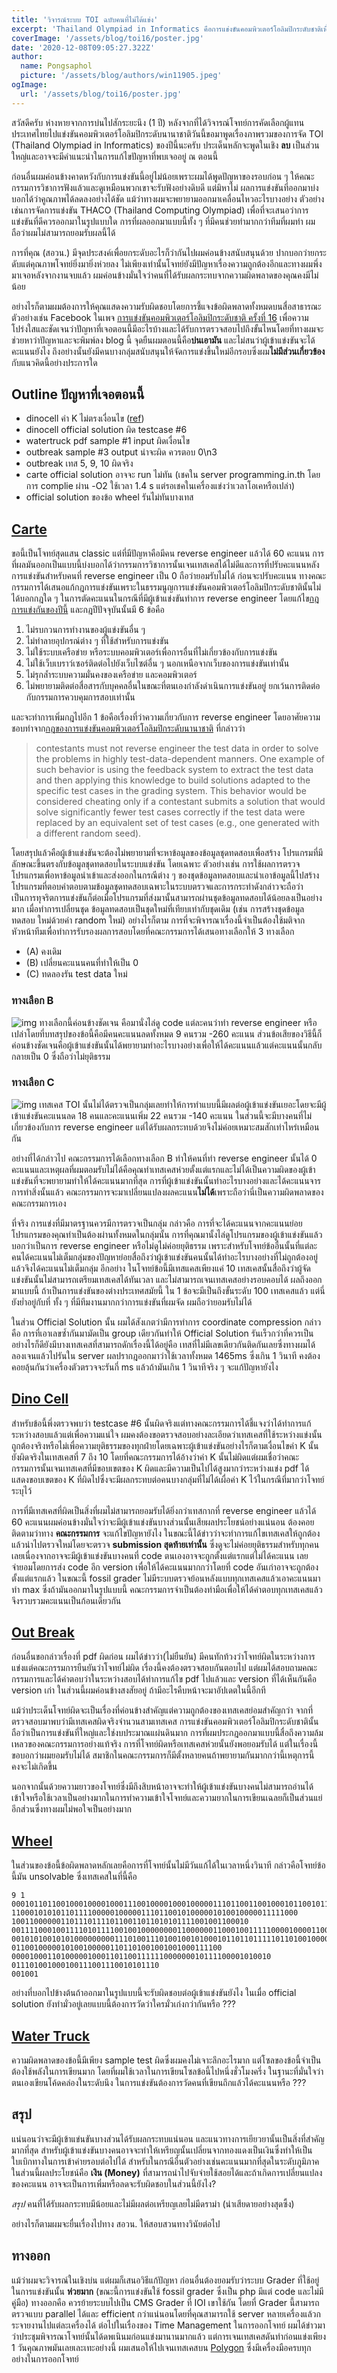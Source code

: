 ```yaml
---
title: 'วิจารณ์ระบบ TOI ฉบับคนที่ไม่ได้แข่ง'
excerpt: 'Thailand Olympiad in Informatics คือการแข่งขันคอมพิวเตอร์โอลิมปิกระดับชาติเพื่อคัดนักเรียนประมาณ 25 คนเข้าค่าย สสวท. เพื่อเป็นตัวแทนประเทศต่อไป'
coverImage: '/assets/blog/toi16/poster.jpg'
date: '2020-12-08T09:05:27.322Z'
author:
  name: Pongsaphol
  picture: '/assets/blog/authors/win11905.jpeg'
ogImage:
  url: '/assets/blog/toi16/poster.jpg'
---
```


สวัสดีครับ ห่างหายจากการบ่นไปสักระยะนึง (1 ปี) หลังจากที่ได้วิจารณ์โจทย์การคัดเลือกผู้แทนประเทศไทยไปแข่งขันคอมพิวเตอร์โอลิมปิกระดับนานาชาติวันนี้ขอมาพูดเรื่องภาพรวมของการจัด TOI (Thailand Olympiad in Informatics) ของปีนี้นะครับ ประเด็นหลักจะพูดในเชิง **ลบ** เป็นส่วนใหญ่และอาจจะมีคำแนะนำในการแก้ไขปัญหาที่พบเจออยู่ ณ ตอนนี้

ก่อนอื่นผมค่อนข้างคาดหวังกับการแข่งขันนี้อยู่ไม่น้อยเพราะผมได้พูดปัญหาของรอบก่อน ๆ ให้คณะกรรมการวิชาการฟังแล้วและดูเหมือนพวกเขาจะรับฟังอย่างดิบดี แต่มิหาไม่ ผลการแข่งขันที่ออกมาบ่งบอกได้ว่าคูณภาพได้ลดลงอย่างได้ชัด แม้ว่าทางผมจะพยายามออกมาเคลื่อนไหวอะไรบางอย่าง ตัวอย่างเช่นการจัดการแข่งขัน THACO (Thailand Computing Olympiad) เพื่อที่จะเสนอว่าการแข่งขันที่ดีควรออกมาในรูปแบบใด การที่ผลออกมาแบบนี้ทั้ง ๆ ที่มีคนช่วยทำมากกว่าทีมที่ผมทำ ผมถือว่าผมไม่สามารถยอมรับผลนี้ได้ 

การที่คุณ (สอวน.) มีจุดประสงค์เพื่อยกระดับอะไรก็ว่ากันไปผมค่อนข้างสนับสนุนด้วย ปากบอกว่ายกระดับแต่คุณภาพโจทย์ยิ่งมายิ่งห่วยลง ไม่เพียงเท่านั้นโจทย์ยังมีปัญหาเรื่องความถูกต้องอีกและทางผมพึ่งมาเจอหลังจากงานจบแล้ว ผมค่อนข้างมั่นใจว่าคนที่ได้รับผลกระทบจากความผิดพลาดของคุณคงมีไม่น้อย 

อย่างไรก็ตามผมต้องการให้คุณแสดงความรับผิดชอบโดยการชี้แจงข้อผิดพลาดทั้งหมดบนสื่อสาธารณะ ตัวอย่างเช่น Facebook ในเพจ [การแข่งขันคอมพิวเตอร์โอลิมปิกระดับชาติ ครั้งที่ 16](https://web.facebook.com/toi2020.kku) เพื่อความโปร่งใสและชัดเจนว่าปัญหาที่เจอตอนนี้มีอะไรบ้างและได้รับการตรวจสอบไปถึงขั้นไหนโดยที่ทางผมจะช่วยหาว่าปัญหาและจะพิมพ์ลง blog นี้ จุดยืนผมตอนนี้คือ**บ่นเอามัน** และไม่สนว่าผู้เข้าแข่งขันจะได้คะแนนยังไง ถึงอย่างนั้นยังมีคนบางกลุ่มสนับสนุนให้จัดการแข่งขึ้นใหม่อีกรอบซึ่งผม**ไม่มีส่วนเกี่ยวข้อง**กับแนวคิดนี้อย่างประการใด

## Outline ปัญหาที่เจอตอนนี้
- dinocell ค่า K ไม่ตรงเงื่อนไข ([ref](https://beta.programming.in.th/submissions/E4jbMMjNmQc1P4RySGYu))
- dinocell official solution ผิด testcase #6 
- watertruck pdf sample #1 input ผิดเงื่อนไข
- outbreak sample #3 output น่าจะผิด ควรตอบ 0\n3
- outbreak เทส 5, 9, 10 ผิดจริง
- carte official solution อาจจะ run ไม่ทัน (เชคใน server programming.in.th โดยการ complie ผ่าน -O2 ใช้เวลา 1.4 s แต่รอเชคในเครื่องแข่งว่าเวลาโอเคหรือเปล่า)
- official solution ของข้อ wheel รันไม่ทันบางเทส
  
## [Carte](https://beta.programming.in.th/tasks/toi16_carte)
  ขอนี้เป็นโจทย์สุดแสน classic แต่ที่มีปัญหาคือมีคน reverse engineer แล้วได้ 60 คะแนน
  การที่ผลมันออกเป็นแบบนี้บ่งบอกได้ว่ากรรมการวิชาการนั้นเจนเทสเคสได้ไม่ดีและการที่ปรับคะแนนหลังการแข่งขันสำหรับคนที่ reverse engineer เป็น 0 ถือว่ายอมรับไม่ได้ ก่อนจะปรับคะแนน ทางคณะกรรมการได้เสนอแก้กฎการแข่งขันเพราะในธรรมนูญการแข่งขันคอมพิวเตอร์โอลิมปิกระดับชาตินั้นไม่ได้บอกกฎใด ๆ ในการตัดคะแนนในกรณีที่มีผู้เข้าแข่งขันทำการ reverse engineer โดยแก้ไข[กฎการแข่งกันของปีนี้](https://toi2020.kku.ac.th/index.php?r=user-about-contest%2Fcompetitor-rules) และกฎปีปัจจุบันนั้นมี 6 ข้อคือ
  1. ไม่รบกวนการทำงานของผู้แข่งขันอื่น ๆ
  2. ไม่ทำลายอุปกรณ์ต่าง ๆ ที่ใช้สำหรับการแข่งขัน
  3. ไม่ใช้ระบบเครือข่าย หรือระบบคอมพิวเตอร์เพื่อการอื่นที่ไม่เกี่ยวข้องกับการแข่งขัน
  4. ไม่ใช้เว็บเบราว์เซอร์ติดต่อไปยังเว็บไซต์อื่น ๆ นอกเหนือจากเว็บของการแข่งขันเท่านั้น
  5. ไม่รุกล้ำระบบความมั่นคงของเครือข่าย และคอมพิวเตอร์
  6. ไม่พยายามติดต่อสื่อสารกับบุคคลอื่นในขณะที่ตนเองกำลังดำเนินการแข่งขันอยู่ ยกเว้นการติดต่อกับกรรมการควบคุมการสอบเท่านั้น


  และจะทำการเพิ่มกฎไปอีก 1 ข้อคือเรื่องที่ว่าความเกี่ยวกับการ reverse engineer โดยอาศัยความชอบทำจาก[กฎของการแข่งขันคอมพิวเตอร์โอลิมปิกระดับนานาชาติ](https://ioi2020.sg/rules/#cheating) ที่กล่าวว่า

  > contestants must not reverse engineer the test data in order to solve the problems in highly test-data-dependent manners. One example of such behavior is using the feedback system to extract the test data and then applying this knowledge to build solutions adapted to the specific test cases in the grading system. This behavior would be considered cheating only if a contestant submits a solution that would solve significantly fewer test cases correctly if the test data were replaced by an equivalent set of test cases (e.g., one generated with a different random seed).

  โดยสรุปแล้วคือผู้เข้าแข่งขันจะต้องไม่พยายามที่จะหาข้อมูลของข้อมูลชุดทดสอบเพื่อสร้าง โปรแกรมที่มีลักษณะขึ้นตรงกับข้อมูลชุดทดสอบในระบบแข่งขัน โดยเฉพาะ ตัวอย่างเช่น การใช้ผลการตรวจโปรแกรมเพื่อหาข้อมูลนําเข้าและส่งออกในกรณีต่าง ๆ ของชุดข้อมูลทดสอบและนําเอาข้อมูลนี้ไปสร้างโปรแกรมที่ตอบคําตอบตามข้อมูลชุดทดสอบเฉพาะในระบบตรวจและการกระทําดังกล่าวจะถือว่าเป็นการทุจริตการแข่งขันก็ต่อเมื่อโปรแกรมที่ส่งมานั้นสามารถผ่านชุดข้อมูลทดสอบได้น้อยลงเป็นอย่างมาก เมื่อทําการเปลี่ยนชุด ข้อมูลทดสอบเป็นชุดใหม่ที่เทียบเท่ากับชุดเดิม (เช่น การสร้างชุดข้อมูลทดสอบ ใหม่ด้วยค่า random ใหม่) อย่างไรก็ตาม การที่จะพิจารณาเรื่องนี้จำเป็นต้องใช้มติจากหัวหน้าทีมเพื่อทำการรับรองผลการสอบโดยที่คณะกรรมการได้เสนอทางเลือกให้ 3 ทางเลือก
  - (A) คงเดิม
  - (B) เปลี่ยนคะแนนคนที่ทําให้เป็น 0
  - (C) ทดลองรัน test data ใหม่
  
  ### ทางเลือก B
  ![img](/assets/blog/toi16/carte_b.png) 
  ทางเลือกนี้ค่อนข้างชัดเจน คือมานั่งไล่ดู code แต่ละคนว่าทำ reverse engineer หรือเปล่าโดยที่บทสรุปของข้อนี้คือมีคนคะแนนลดทั้งหมด 9 คนรวม -260 คะแนน ส่วนข้อเสียของวิธีนี้ก็ค่อนข้างชัดเจนคือผู้เข้าแข่งขันนั้นได้พยายามทำอะไรบางอย่างเพื่อให้ได้คะแนนแล้วแต่คะแนนนั้นกลับกลายเป็น 0 ซึ่งถือว่าไม่ยุติธรรม

  ### ทางเลือก C
  ![img](/assets/blog/toi16/carte_c.png) 
  เทสเคส TOI นั้นไม่ได้ตรวจเป็นกลุ่มเลยทำให้การทำแบบนี้มีผลต่อผู้เข้าแข่งขันเยอะโดยจะมีผู้เข้าแข่งขันคะแนนลด 18 คนและคะแนนเพิ่ม 22 คนรวม -140 คะแนน ในส่วนนี้จะมีบางคนที่ไม่เกี่ยวข้องกับการ reverse engineer แต่ได้รับผลกระทบด้วยจึงไม่ค่อยเหมาะสมสักเท่าไหร่เหมือนกัน


  อย่างที่ได้กล่าวไป คณะกรรมการได้เลือกทางเลือก B ทำให้คนที่ทำ reverse engineer นั้นได้ 0 คะแนนและเหตุผลที่ผมตอมรับไม่ได้คือคุณทำเทสเคสห่วยตั้งแต่แรกและไม่ได้เป็นความผิดของผู้เข้าแข่งขันที่จะพยายามทำให้ได้คะแนนมากที่สุด การที่ผู้เข้าแข่งขันนั้นทำอะไรบางอย่างและได้คะแนนจารการทำสิ่งนั้นแล้ว คณะกรรมการจะมาเปลี่ยนแปลงผลคะแนน**ไม่ได้**เพราะถือว่านี่เป็นความผิดพลาดของคณะกรรมการเอง

  ที่จริง การแข่งที่มีมาตรฐานควรมีการตรวจเป็นกลุ่ม กล่าวคือ การที่จะได้คะแนนจากคะแนนย่อย โปรแกรมของคุณทำเป็นต้องผ่านทั้งหมดในกลุ่มนั้น การที่คุณมานั้งไล่ดูโปรแกรมของผู้เข้าแข่งขันแล้วบอกว่าเป็นการ reverse engineer หรือไม่ดูไม่ค่อยยุติธรรม เพราะสำหรับโจทย์ข้ออื่นนั้นที่แต่ละคนได้คะแนนไม่เต็มกลุ่มของปัญหาย่อยสื่อถึงว่าผู้เข้าแข่งขันคนนั้นได้ทำอะไรบางอย่างที่ไม่ถูกต้องอยู่แล้วจึงได้คะแนนไม่เต็มกลุ่ม
  อีกอย่าง ในโจทย์ข้อนี้มีเทสแคสเพียงแค่ 10 เทสเคสนั้นสื่อถึงว่าผู้จัดแข่งขันนั้นไม่สามารถเตรียมเทสเคสได้ทันเวลา และไม่สามารถเจนเทสเคสอย่างรอบคอบได้ ผลถึงออกมาแบบนี้ ถ้าเป็นการแข่งขันของต่างประเทศสมัยนี้ ใน 1 ข้อจะมีเป็นถึงขั้นระดับ 100 เทสเคสแล้ว แต่นี่ยังย่ำอยู่กับที่ ทั้ง ๆ ที่มีทีมงานมากกว่าการแข่งขันที่ผมจัด ผมถือว่ายอมรับไม่ได้

  ในส่วน Official Solution นั้น ผมได้สังเกตว่ามีการทำการ coordinate compression กล่าวคือ การที่เอาเลขซ้ำกันมามัดเป็น group เดียวกันทำให้ Official Solution รันเร็วกว่าที่ควรเป็น อย่างไรก็ดียังมีบางเทสเคสที่สามารถดักเรื่องนี้ได้อยู่คือ เทสที่ไม่มีเลขเดียวกันติดกันเลยซึ่งทางผมได้ลองเจนแล้วไปรันใน server ผลปรากฎออกมาว่าใช้เวลาทั้งหมด 1465ms ซึ่งเกิน 1 วินาที คงต้องคอยลุ้นกันว่าเครื่องตัวตรวจจะรันกี่ ms แล้วถ้ามันเกิน 1 วินาทีจริง ๆ จะแก้ปัญหายังไง

## [Dino Cell](https://beta.programming.in.th/tasks/toi16_dinocell)
  สำหรับข้อนี้พึ่งตรวจพบว่า testcase #6 นั้นผิดจริงแต่ทางคณะกรรมการได้ชี้แจงว่าได้ทำการแก้ระหว่างสอบแล้วแต่เพื่อความแน่ใจ ผมคงต้องขอตรวจสอบอย่างละเอียดว่าเทสเคสที่ใช้ระหว่างแข่งนั้นถูกต้องจริงหรือไม่เพื่อความยุติธรรมของทุกฝ่ายโดยเฉพาะผู้เข้าแข่งขันอย่างไรก็ตามเงื่อนไขค่า K นั้นยังผิดจริงในเทสเคสที่ 7 ถึง 10 โดยที่คณะกรรมการได้อ้างว่าค่า K นั้นไม่ผิดแต่ผมเชื่อว่าคณะกรรมการนั้นเจนเทสเคสที่มีขอบเขตของ K ผิดและมีความเป็นไปได้สูงมากว่าระหว่างแข่ง pdf ได้แสดงขอบเขตของ K ที่ผิดไปซึ่งจะมีผลกระทบต่อคนบางกลุ่มที่ไม่ได้เผื่อค่า K ไว้ในกรณีที่มากว่าโจทย์ระบุไว้

  การที่มีเทสเคสที่ผิดเป็นสิ่งที่ผมไม่สามารถยอมรับได้ยิ่งกว่าเทสกากที่ reverse engineer แล้วได้ 60 คะแนนผมค่อนข้างมั่นใจว่าจะมีผู้เข้าแข่งขันบางส่วนนั้นเสียผลประโยชน์อย่างแน่นอน ต้องคอยติดตามว่าทาง **คณะกรรมการ** จะแก้ไขปัญหายังไง ในขณะนี้ได้ข่าวว่าจะทำการแก้ไขเทสเคสให้ถูกต้องแล้วนำไปตรวจใหม่โดยจะตรวจ **submission สุดท้ายเท่านั้น** ซึ่งดูจะไม่ค่อยยุติธรรมสำหรับทุกคนเลยเนื่องจากอาจจะมีผู้เข้าแข่งขันบางคนที่ code ตนเองอาจจะถูกตั้งแต่แรกแต่ไม่ได้คะแนน เลยจำยอมโดยการส่ง code อีก version เพื่อให้ได้คะแนนมากกว่าโดยที่ code อันเก่าอาจจะถูกต้องตั้งแต่แรกแล้ว ในขณะนี้ fossil grader ไม่มีระบบตรวจย้อนหลังแบบทุกเทสเคสแล้วเอาคะแนนมาทำ max ซึ่งถ้ามันออกมาในรูปแบบนี้ คณะกรรมการจำเป็นต้องทำมือเพื่อให้ได้คำตอบทุกเทสเคสแล้วจึงรวบรวมคะแนนเป็นก้อนเดียวกัน

## [Out Break](https://beta.programming.in.th/tasks/toi16_outbreak)
  ก่อนอื่นขอกล่าวเรื่องที่ pdf ผิดก่อน ผมได้ข่าวว่า(ไม่ยืนยัน) มีคนทักท้วงว่าโจทย์ผิดในระหว่างการแข่งแต่คณะกรรมการยืนยันว่าโจทย์ไม่ผิด เรื่องนี้คงต้องตรวจสอบกันตอบไป แต่ผมได้สอบถามคณะกรรมการและได้คำตอบว่าในระหว่างสอบได้ทำการแก้ไข pdf ไปแล้วและ version ที่ได้เห็นกันคือ version เก่า ในส่วนนี้ผมค่อนข้างสงสัยอยู่ ถ้ามีอะไรคืบหน้าจะมาอัปเดตในนี้อีกที

  แม้ว่าประเด็นโจทย์ผิดจะเป็นเรื่องที่ค่อนข้างสำคัญแต่ความถูกต้องของเทสเคสย่อมสำคัญกว่า จากที่ตรวจสอบมาพบว่ามีเทสเคสผิดจริงจำนวนสามเทสเคส การแข่งขันคอมพิวเตอร์โอลิมปิกระดับชาตินั้นถือว่าเป็นการแข่งขันที่ใหญ่และใช่งบประมาณแผ่นดินมาก การที่ผมประกฎออกมาแบบนี้สื่อถึงความล้มเหลวของคณะกรรมการอย่างแท้จริง การที่โจทย์ผิดหรือเทสเคสห่วยนั้นยังพอยอมรับได้ แต่ในเรื่องนี้ขอบอกว่าผมยอมรับไม่ได้ สมาชิกในคณะกรรมการก็มีตั้งหลายคนถ้าพยายามกันมากกว่านี้เหตุการนี้คงจะไม่เกิดขึ้น
  
  นอกจากนั้นด้วยความยาวของโจทย์ซึ่งมีถึงสิบหน้าอาจจะทำให้ผู้เข้าแข่งขันบางคนไม่สามารถอ่านได้เข้าใจหรือใช้เวลาเป็นอย่างมากในการทำความเข้าใจโจทย์และความยากในการเขียนเฉลยก็เป็นส่วนแย่อีกส่วนซึ่งทางผมไม่พอใจเป็นอย่างมาก 

## [Wheel](https://beta.programming.in.th/tasks/toi16_wheel)
  ในส่วนของข้อนี้ข้อผิดพลาดหลักเลยคือการที่โจทย์นั้นไม่มีวันแก้ได้ในเวลาหนึ่งวินาที กล่าวคือโจทย์ข้อนี้มัน unsolvable ซึ่งเทสเคสในที่นี้คือ 
  ```
  9 1
  000101101100100010000100011100100001000100000111011001100100010110010110
  1100010101011011110000010000011101100101000001010010000011111000
  10011000000110111011110110011011010101111001001100010
  0011110001001111010111100100100000000110000001100010011111000010000110010010010
  00101010010101000000000111010011101001001010001011011011111011010010000100000
  01100100000101001000001101101001001001000111100
  0000100011010000010001101100111111000000010111100001010010
  011101001000100111001110010101110
  001001
  ```
  อย่างที่บอกไปข้างต้นถ้าออกมาในรูปแบบนี้จะรับผิดชอบต่อผู้เข้าแข่งขันยังไง ในเมื่อ official solution ยังทำมั่วอยู่เลยแบบนี้ต้องการวัดว่าใครมั่วเก่งกว่ากันหรือ ???

## [Water Truck](https://beta.programming.in.th/tasks/toi16_watertruck)
  ความผิดพลาดของข้อนี้มีเพียง sample test ผิดซึ่งผมคงไม่เจาะลึกอะไรมาก แต่โซลของข้อนี้จำเป็นต้องใช้พลังในการเขียนมาก โดยที่ผมใช้เวลาในการเขียนโซลข้อนี้ไปหนึ่งชั่วโมงครึ่ง ในฐานะที่มั่นใจว่าตนเองเขียนโค้ดคล่องในระดับนึง ในการแข่งขันต้องการวัดคนที่เขียนถึกแล้วได้คะแนนหรือ ???

## สรุป
  แน่นอนว่าจะมีผู้เข้าแข่นขันบางส่วนได้รับผลกระทบแน่นอน และแนวทางการเยียวยานั้นเป็นสิ่งที่สำคัญมากที่สุด สำหรับผู้เข้าแข่งขันบางคนอาจจะทำให้เหรียญนั้นเปลี่ยนจากทองแดงเป็นเงินซึ่งทำให้เป็นใบเบิกทางในการเข้าค่ายรอบต่อไปได้ สำหรับในกรณีอื่นตัวอย่างเช่นคะแนนมากที่สุดในระดับภูมิภาค ในส่วนนี้ผลประโยชน์คือ **เงิน (Money)** ที่สามารถนำไปจับจ่ายใช้สอยได้และถ้าเกิดการเปลี่ยนแปลงของคะแนน อาจจะเป็นการเพิ่มหรือลดจะรับผิดชอบในส่วนนี้ยังไง?

  *สรุป* คนที่ได้รับผลกระทบมีน้อยและไม่มีผลต่อเหรียญเลยไม่มีดราม่า (น่าเสียดายอย่างสุดซึ้ง)

  อย่างไรก็ตามผมจะยื่นเรื่องไปทาง สอวน. ให้สอบสวนทางวินัยต่อไป 

## ทางออก
  แม้ว่าผมจะวิจารณ์ในเชิงบ่น แต่ผมก็เสนอวิธีแก้ปัญหา ก่อนอื่นต้องยอมรับว่าระบบ Grader ที่ใช้อยู่ในการแข่งขันนั้น **ห่วยมาก** (ขณะนี้การแข่งขันใช้ fossil grader ซึ่งเป็น php มีแต่ code และไม่มีคู่มือ) ทางออกคือ ควรย้ายระบบไปเป็น CMS Grader ที่ IOI เขาใช้กัน โดยที่ Grader นี้สามารถตรวจแบบ parallel ได้และ efficient กว่าแน่นอนโดยที่คุณสามารถใช้ server หลายเครื่องแล้วกระจายงานไปแต่ละเครื่องได้ ต่อไปในเรื่องของ Time Management ในการออกโจทย์ ผมได้ข่าวมาว่าประชุมพิจารณาโจทย์นั้นได้ดพเนินมก่อนแข่งมานานมากแล้ว แต่การเจนเทสเคสดันทำก่อนแข่งเพียง 1 วันคุณภาพมันเลยเละเทะอย่างนี้ ผมเสนอให้ไปเจนเทสเคสบน [Polygon](https://polygon.codeforces.com/) ซึ่งมีเครื่องมือครบทุกอย่างในการออกโจทย์ 



